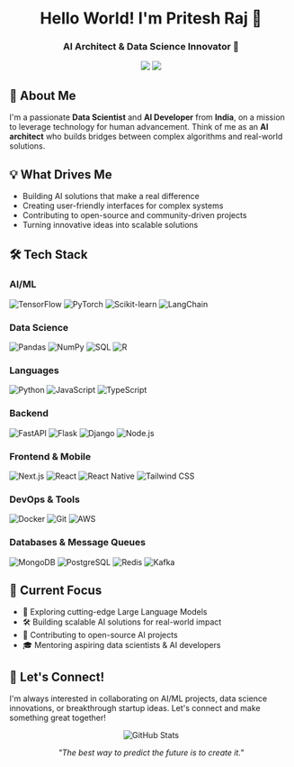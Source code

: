 <h1 align="center">Hello World! I'm Pritesh Raj 👋</h1>
<h3 align="center">AI Architect & Data Science Innovator 🚀</h3>

<p align="center">
  <a href="mailto:priteshraj41@gmail.com"><img src="https://img.shields.io/badge/Email-priteshraj41%40gmail.com-blue?style=flat-square&logo=gmail" /></a>
  <a href="https://www.linkedin.com/in/priteshraj/"><img src="https://img.shields.io/badge/LinkedIn-Pritesh_Raj-blue?style=flat-square&logo=linkedin" /></a>
</p>

## 🚀 About Me

I'm a passionate **Data Scientist** and **AI Developer** from **India**, on a mission to leverage technology for human advancement. Think of me as an **AI architect** who builds bridges between complex algorithms and real-world solutions.

## 💡 What Drives Me

- Building AI solutions that make a real difference
- Creating user-friendly interfaces for complex systems
- Contributing to open-source and community-driven projects
- Turning innovative ideas into scalable solutions

## 🛠️ Tech Stack

### AI/ML
![TensorFlow](https://img.shields.io/badge/TensorFlow-FF6F00?style=flat&logo=tensorflow&logoColor=white)
![PyTorch](https://img.shields.io/badge/PyTorch-EE4C2C?style=flat&logo=pytorch&logoColor=white)
![Scikit-learn](https://img.shields.io/badge/Scikit--learn-F7931E?style=flat&logo=scikitlearn&logoColor=white)
![LangChain](https://img.shields.io/badge/LangChain-005571?style=flat)

### Data Science
![Pandas](https://img.shields.io/badge/Pandas-150458?style=flat&logo=pandas&logoColor=white)
![NumPy](https://img.shields.io/badge/NumPy-013243?style=flat&logo=numpy&logoColor=white)
![SQL](https://img.shields.io/badge/SQL-4479A1?style=flat&logo=mysql&logoColor=white)
![R](https://img.shields.io/badge/R-276DC3?style=flat&logo=r&logoColor=white)

### Languages
![Python](https://img.shields.io/badge/Python-3776AB?style=flat&logo=python&logoColor=white)
![JavaScript](https://img.shields.io/badge/JavaScript-F7DF1E?style=flat&logo=javascript&logoColor=black)
![TypeScript](https://img.shields.io/badge/TypeScript-3178C6?style=flat&logo=typescript&logoColor=white)

### Backend
![FastAPI](https://img.shields.io/badge/FastAPI-009688?style=flat&logo=fastapi&logoColor=white)
![Flask](https://img.shields.io/badge/Flask-000000?style=flat&logo=flask&logoColor=white)
![Django](https://img.shields.io/badge/Django-092E20?style=flat&logo=django&logoColor=white)
![Node.js](https://img.shields.io/badge/Node.js-43853D?style=flat&logo=node.js&logoColor=white)

### Frontend & Mobile
![Next.js](https://img.shields.io/badge/Next.js-000000?style=flat&logo=next.js&logoColor=white)
![React](https://img.shields.io/badge/React-61DAFB?style=flat&logo=react&logoColor=black)
![React Native](https://img.shields.io/badge/React%20Native-61DAFB?style=flat&logo=react&logoColor=black)
![Tailwind CSS](https://img.shields.io/badge/TailwindCSS-38B2AC?style=flat&logo=tailwindcss&logoColor=white)

### DevOps & Tools
![Docker](https://img.shields.io/badge/Docker-2496ED?style=flat&logo=docker&logoColor=white)
![Git](https://img.shields.io/badge/Git-F05032?style=flat&logo=git&logoColor=white)
![AWS](https://img.shields.io/badge/AWS-232F3E?style=flat&logo=amazonaws&logoColor=white)

### Databases & Message Queues
![MongoDB](https://img.shields.io/badge/MongoDB-47A248?style=flat&logo=mongodb&logoColor=white)
![PostgreSQL](https://img.shields.io/badge/PostgreSQL-336791?style=flat&logo=postgresql&logoColor=white)
![Redis](https://img.shields.io/badge/Redis-DC382D?style=flat&logo=redis&logoColor=white)
![Kafka](https://img.shields.io/badge/Kafka-231F20?style=flat&logo=apachekafka&logoColor=white)

## 🌱 Current Focus

- 🚀 Exploring cutting-edge Large Language Models
- 🛠️ Building scalable AI solutions for real-world impact
- 📢 Contributing to open-source AI projects
- 🎓 Mentoring aspiring data scientists & AI developers

## 💬 Let's Connect!

I'm always interested in collaborating on AI/ML projects, data science innovations, or breakthrough startup ideas. Let's connect and make something great together!

<p align="center">
  <img src="https://github-readme-stats.vercel.app/api?username=priteshraj10&show_icons=true&theme=dark" alt="GitHub Stats" />
</p>

<p align="center">
  <em>"The best way to predict the future is to create it."</em>
</p>

<!-- Replace YOURUSERNAME with your actual GitHub username in the stats URL -->

